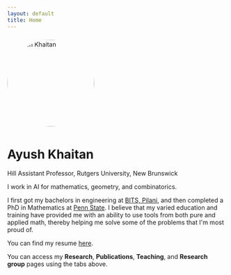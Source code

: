 ```yaml
---
layout: default
title: Home
---
```


<p>
  <img src="{{ 'ayush.png' | relative_url }}" alt="Ayush Khaitan" width="200" style="border-radius:50%; margin:0.5rem 0;">
</p>

# Ayush Khaitan

Hill Assistant Professor, Rutgers University, New Brunswick  

I work in AI for mathematics, geometry, and combinatorics. 

I first got my bachelors in engineering at <a href= "https://en.wikipedia.org/wiki/BITS_Pilani">BITS, Pilani</a>, and then completed a PhD in Mathematics at <a href= "https://en.wikipedia.org/wiki/Pennsylvania_State_University">Penn State</a>. I believe that my varied education and training have provided me with an ability to use tools from both pure and applied math, thereby helping me solve some of the problems that I'm most proud of. 

You can find my resume <a href= "https://ayushkhaitanrutgers.github.io/resume.pdf">here</a>. 

You can access my **Research**, **Publications**, **Teaching**, and **Research group** pages using the tabs above.
